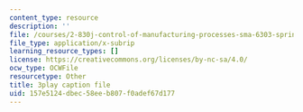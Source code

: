 ```yaml
---
content_type: resource
description: ''
file: /courses/2-830j-control-of-manufacturing-processes-sma-6303-spring-2008/157e5124dbec58eeb807f0adef67d177_AhKNoBxPkJs.vtt
file_type: application/x-subrip
learning_resource_types: []
license: https://creativecommons.org/licenses/by-nc-sa/4.0/
ocw_type: OCWFile
resourcetype: Other
title: 3play caption file
uid: 157e5124-dbec-58ee-b807-f0adef67d177
---
```

